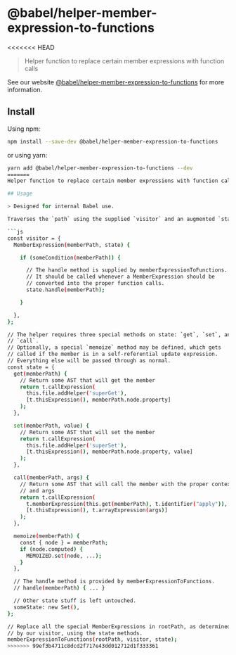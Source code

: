 # @babel/helper-member-expression-to-functions

<<<<<<< HEAD
> Helper function to replace certain member expressions with function calls

See our website [@babel/helper-member-expression-to-functions](https://babeljs.io/docs/en/next/babel-helper-member-expression-to-functions.html) for more information.

## Install

Using npm:

```sh
npm install --save-dev @babel/helper-member-expression-to-functions
```

or using yarn:

```sh
yarn add @babel/helper-member-expression-to-functions --dev
=======
Helper function to replace certain member expressions with function calls

## Usage

> Designed for internal Babel use.

Traverses the `path` using the supplied `visitor` and an augmented `state`.

```js
const visitor = {
  MemberExpression(memberPath, state) {

    if (someCondition(memberPath)) {

      // The handle method is supplied by memberExpressionToFunctions.
      // It should be called whenever a MemberExpression should be
      // converted into the proper function calls.
      state.handle(memberPath);

    }

  },
};

// The helper requires three special methods on state: `get`, `set`, and
// `call`.
// Optionally, a special `memoize` method may be defined, which gets
// called if the member is in a self-referential update expression.
// Everything else will be passed through as normal.
const state = {
  get(memberPath) {
    // Return some AST that will get the member
    return t.callExpression(
      this.file.addHelper('superGet'),
      [t.thisExpression(), memberPath.node.property]
    );
  },

  set(memberPath, value) {
    // Return some AST that will set the member
    return t.callExpression(
      this.file.addHelper('superSet'),
      [t.thisExpression(), memberPath.node.property, value]
    );
  },

  call(memberPath, args) {
    // Return some AST that will call the member with the proper context
    // and args
    return t.callExpression(
      t.memberExpression(this.get(memberPath), t.identifier("apply")),
      [t.thisExpression(), t.arrayExpression(args)]
    );
  },

  memoize(memberPath) {
    const { node } = memberPath;
    if (node.computed) {
      MEMOIZED.set(node, ...);
    }
  },

  // The handle method is provided by memberExpressionToFunctions.
  // handle(memberPath) { ... }

  // Other state stuff is left untouched.
  someState: new Set(),
};

// Replace all the special MemberExpressions in rootPath, as determined
// by our visitor, using the state methods.
memberExpressionToFunctions(rootPath, visitor, state);
>>>>>>> 99ef3b4711c8dcd2f717e43dd012712d1f333361
```
